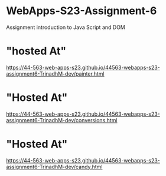 
# WebApps-S23-Assignment-6
Assignment introduction to Java Script and DOM

 # "hosted At" 
  https://44-563-web-apps-s23.github.io/44563-webapps-s23-assignment6-TrinadhM-dev/painter.html <br>
# "Hosted At"
  https://44-563-web-apps-s23.github.io/44563-webapps-s23-assignment6-TrinadhM-dev/conversions.html <br>
  # "Hosted At"
  https://44-563-web-apps-s23.github.io/44563-webapps-s23-assignment6-TrinadhM-dev/candy.html
